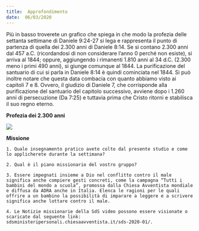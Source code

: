 ```yaml
---
title:  Approfondimento
date:  06/03/2020
---
```


Più in basso troverete un grafico che spiega in che modo la profezia delle settanta settimane di Daniele 9:24-27 si lega e rappresenta il punto di partenza di quella dei 2.300 anni di Daniele 8:14. Se si contano 2.300 anni dal 457 a.C. (ricordandosi di non considerare l’anno 0 perché non esiste), si arriva al 1844; oppure, aggiungendo i rimanenti 1.810 anni al 34 d.C. (2.300 meno i primi 490 anni), si giunge comunque al 1844. La purificazione del santuario di cui si parla in Daniele 8:14 è quindi cominciata nel 1844. Si può inoltre notare che questa data combacia con quanto abbiamo visto ai capitoli 7 e 8. Ovvero, il giudizio di Daniele 7, che corrisponde alla purificazione del santuario del capitolo successivo, avviene dopo i 1.260 anni di persecuzione (Da 7:25) e tuttavia prima che Cristo ritorni e stabilisca il suo regno eterno.

**Profezia dei 2.300 anni**

<img style="max-width:100%" src="https://sabbath-school-stage.adventech.io/api/v1/it/quarterlies/2020-01/lessons/10/days/prophecy.png" />

**Missione**

`1.	Quale insegnamento pratico avete colto dal presente studio e come lo applicherete durante la settimana?`

`2.	Qual è il piano missionario del vostro gruppo?`

`3.	Essere impegnati insieme a Dio nel conflitto contro il male significa anche compiere gesti concreti, come la campagna “Tutti i bambini del mondo a scuola”, promossa dalla Chiesa Avventista mondiale e diffusa da ADRA anche in Italia. Elenca le ragioni per le quali offrire a un bambino la possibilità di imparare a leggere e a scrivere significa anche lottare contro il male.`

`4.	Le Notizie missionarie della SdS video possono essere visionate o scaricate dal seguente link: sdsministeripersonali.chiesaavventista.it/sds-2020-01/.`